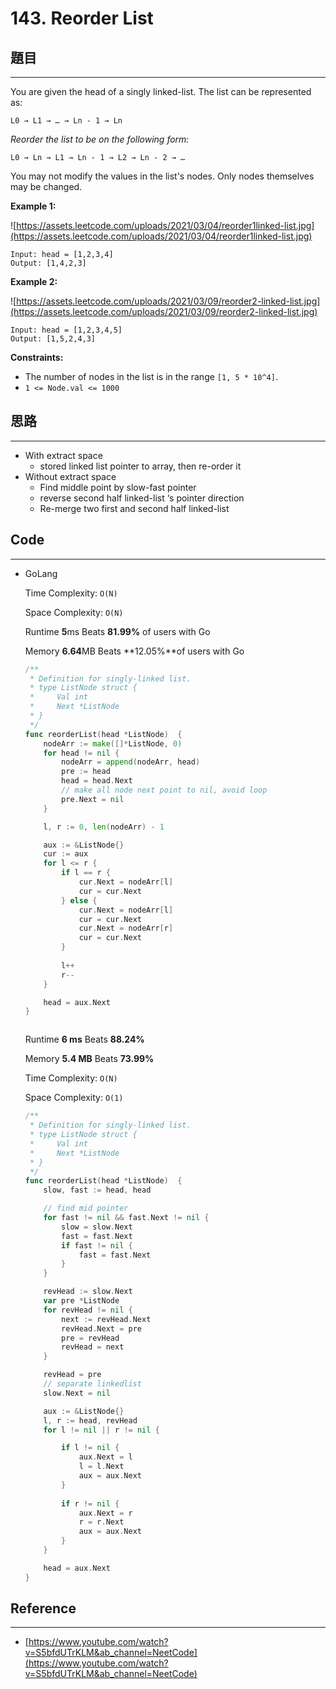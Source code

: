 # 143. Reorder List

## 題目

---

You are given the head of a singly linked-list. The list can be represented as:

```
L0 → L1 → … → Ln - 1 → Ln
```

*Reorder the list to be on the following form:*

```
L0 → Ln → L1 → Ln - 1 → L2 → Ln - 2 → …

```

You may not modify the values in the list's nodes. Only nodes themselves may be changed.

**Example 1:**

![https://assets.leetcode.com/uploads/2021/03/04/reorder1linked-list.jpg](https://assets.leetcode.com/uploads/2021/03/04/reorder1linked-list.jpg)

```
Input: head = [1,2,3,4]
Output: [1,4,2,3]

```

**Example 2:**

![https://assets.leetcode.com/uploads/2021/03/09/reorder2-linked-list.jpg](https://assets.leetcode.com/uploads/2021/03/09/reorder2-linked-list.jpg)

```
Input: head = [1,2,3,4,5]
Output: [1,5,2,4,3]

```

**Constraints:**

- The number of nodes in the list is in the range `[1, 5 * 10^4]`.
- `1 <= Node.val <= 1000`

## 思路

---

- With extract space
    - stored linked list pointer to array, then re-order it
- Without extract space
    - Find middle point by slow-fast pointer
    - reverse second half linked-list ‘s pointer direction
    - Re-merge two first and second half linked-list

## Code

---

- GoLang
    
    Time Complexity: `O(N)`
    
    Space Complexity: `O(N)`
    
    Runtime **5**ms Beats **81.99%** of users with Go
    
    Memory **6.64**MB Beats **12.05%**of users with Go
    
    ```go
    /**
     * Definition for singly-linked list.
     * type ListNode struct {
     *     Val int
     *     Next *ListNode
     * }
     */
    func reorderList(head *ListNode)  {
        nodeArr := make([]*ListNode, 0)
        for head != nil {
            nodeArr = append(nodeArr, head)
            pre := head
            head = head.Next
            // make all node next point to nil, avoid loop
            pre.Next = nil
        }
    
        l, r := 0, len(nodeArr) - 1
    
        aux := &ListNode{}
        cur := aux
        for l <= r {
            if l == r {
                cur.Next = nodeArr[l]
                cur = cur.Next
            } else {
                cur.Next = nodeArr[l]
                cur = cur.Next
                cur.Next = nodeArr[r]
                cur = cur.Next
            }
            
            l++
            r--
        }
    
        head = aux.Next
    }
    ```
    
    ```go
    
    ```
    
    Runtime **6 ms** Beats **88.24%**
    
    Memory **5.4 MB** Beats **73.99%**
    
    Time Complexity: `O(N)`
    
    Space Complexity: `O(1)`
    
    ```go
    /**
     * Definition for singly-linked list.
     * type ListNode struct {
     *     Val int
     *     Next *ListNode
     * }
     */
    func reorderList(head *ListNode)  {
        slow, fast := head, head
    
        // find mid pointer
        for fast != nil && fast.Next != nil {
            slow = slow.Next
            fast = fast.Next
            if fast != nil {
                fast = fast.Next
            }
        }
    
        revHead := slow.Next
        var pre *ListNode
        for revHead != nil {
            next := revHead.Next
            revHead.Next = pre
            pre = revHead
            revHead = next
        }
    
        revHead = pre
        // separate linkedlist
        slow.Next = nil
    
        aux := &ListNode{}
        l, r := head, revHead
        for l != nil || r != nil {
    
            if l != nil {
                aux.Next = l
                l = l.Next
                aux = aux.Next
            }
            
            if r != nil {
                aux.Next = r
                r = r.Next
                aux = aux.Next
            }
        }
    
        head = aux.Next
    }
    ```
    

## Reference

---

- [https://www.youtube.com/watch?v=S5bfdUTrKLM&ab_channel=NeetCode](https://www.youtube.com/watch?v=S5bfdUTrKLM&ab_channel=NeetCode)